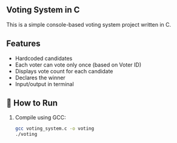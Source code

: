 ## Voting System in C

This is a simple console-based voting system project written in C.

## Features

- Hardcoded candidates
- Each voter can vote only once (based on Voter ID)
- Displays vote count for each candidate
- Declares the winner
- Input/output in terminal

## 🚀 How to Run

1. Compile using GCC:
   ```bash
   gcc voting_system.c -o voting
   ./voting
